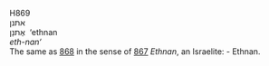 <body>
  <p>H869<br>  אתנן  <br> אֶתנַן  ‎  ‘ethnan  <br><i>eth-nan‘ </i><br>The same as <a href="h0868.htm">868</a> in the sense of <a href="h0867.htm">867</a>  <i>Ethnan</i>, an Israelite: - Ethnan.<br></p>
 </body>